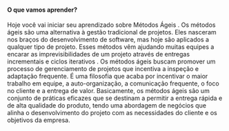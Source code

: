 #### O que vamos aprender?
Hoje você vai iniciar seu aprendizado sobre Métodos Ágeis .
Os métodos ágeis são uma alternativa à gestão tradicional de projetos. Eles nasceram nos braços do desenvolvimento de software, mas hoje são aplicados a qualquer tipo de projeto. Esses métodos vêm ajudando muitas equipes a encarar as imprevisibilidades de um projeto através de entregas incrementais e ciclos iterativos .
Os métodos ágeis buscam promover um processo de gerenciamento de projetos que incentiva a inspeção e adaptação frequente. É uma filosofia que acaba por incentivar o maior trabalho em equipe, a auto-organização, a comunicação frequente, o foco no cliente e a entrega de valor.
Basicamente, os métodos ágeis são um conjunto de práticas eficazes que se destinam a permitir a entrega rápida e de alta qualidade do produto, tendo uma abordagem de negócios que alinha o desenvolvimento do projeto com as necessidades do cliente e os objetivos da empresa.
